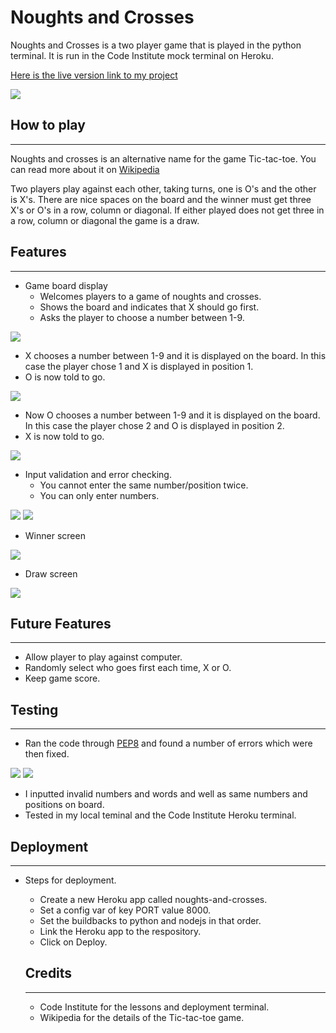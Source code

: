 # Noughts and Crosses

Noughts and Crosses is a two player game that is played in the python terminal. It is run in the Code Institute mock terminal on Heroku.

[Here is the live version link to my project](https://noughts-and-crosses-1.herokuapp.com/)

![](/images/responsive.png)

## How to play
----------------------------------------------------

Noughts and crosses is an alternative name for the game Tic-tac-toe. You can read more about it on [Wikipedia](https://en.wikipedia.org/wiki/Tic-tac-toe)

Two players play against each other, taking turns, one is O's and the other is X's. There are nice spaces on the board and the winner must get three X's or O's in a row, column or diagonal. If either played does not get three in a row, column or diagonal the game is a draw.

## Features
-----------------------------------------------------
* Game board display
  * Welcomes players to a game of noughts and crosses.
  * Shows the board and indicates that X should go first.
  * Asks the player to choose a number between 1-9.

![](/images/board.png)

* X chooses a number between 1-9 and it is displayed on the board. In this case the player chose 1 and X is displayed in position 1.
* O is now told to go.

![](/images/board1.png)

* Now O chooses a number between 1-9 and it is displayed on the board. In this case the player chose 2 and O is displayed in position 2.
* X is now told to go.

![](images/board3.png)

* Input validation and error checking.
  * You cannot enter the same number/position twice.
  * You can only enter numbers.

![](/images/board4.png)
![](/images/board5.png)

* Winner screen

![](/images/winner.png)

* Draw screen

![](/images/draw.png)

## Future Features
------------------------------------------------------------
* Allow player to play against computer.
* Randomly select who goes first each time, X or O.
* Keep game score.

## Testing 
--------------------------------------------------------------
* Ran the code through [PEP8](http://pep8online.com/) and found a number of errors which were then fixed.

![](/images/errors.png)
![](/images/allright.png)

* I inputted invalid numbers and words and well as same numbers and positions on board.
* Tested in my local teminal and the Code Institute Heroku terminal.

## Deployment
---------------------------------------------------------------

* Steps for deployment.
  * Create a new Heroku app called noughts-and-crosses.
  * Set a config var of key PORT value 8000.
  * Set the buildbacks to python and nodejs in that order.
  * Link the Heroku app to the respository.
  * Click on Deploy.

  ## Credits
  --------------------------------------------------------------
  * Code Institute for the lessons and deployment terminal.
  * Wikipedia for the details of the Tic-tac-toe game.






